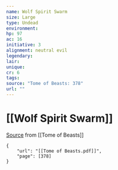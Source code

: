 ```yaml
---
name: Wolf Spirit Swarm
size: Large
type: Undead
environment: 
hp: 97
ac: 16
initiative: 3
alignment: neutral evil
legendary: 
lair: 
unique: 
cr: 6
tags: 
source: "Tome of Beasts: 378"
url: ""
---
```

# [[Wolf Spirit Swarm]]

[Source](zotero://open-pdf/library/items/ULEQWHJM?page=378) from [[Tome of Beasts]]

```pdf
{
	"url": "[[Tome of Beasts.pdf]]",
	"page": [378]
}
```

